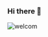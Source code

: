 ### Hi there 👋
![welcom](https://jayantakumar.github.io/assets/img/DALL%C2%B7E%202023-01-08%2019.03.59.png)
<!--
**jayantakumar/jayantakumar** is a ✨ _special_ ✨ repository because its `README.md` (this file) appears on your GitHub profile.

Here are some ideas to get you started:

- 🔭 I’m currently working on ...
- 🌱 I’m currently learning ...
- 👯 I’m looking to collaborate on ...
- 🤔 I’m looking for help with ...
- 💬 Ask me about ...
- 📫 How to reach me: ...
- 😄 Pronouns: ...
- ⚡ Fun fact: ...
-->
